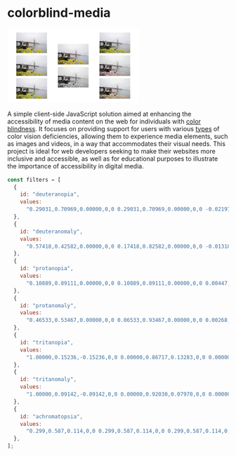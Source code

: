 # colorblind-media

<img src="./demo.png" width="300" />

A simple client-side JavaScript solution aimed at enhancing the accessibility of media content on the web for individuals with [color blindness](https://www.colourblindawareness.org/colour-blindness/). It focuses on providing support for users with various [types](https://www.colourblindawareness.org/colour-blindness/types-of-colour-blindness/) of color vision deficiencies, allowing them to experience media elements, such as images and videos, in a way that accommodates their visual needs. This project is ideal for web developers seeking to make their websites more inclusive and accessible, as well as for educational purposes to illustrate the importance of accessibility in digital media.

```js
const filters = [
  {
    id: "deuteranopia",
    values:
      "0.29031,0.70969,0.00000,0,0 0.29031,0.70969,0.00000,0,0 -0.02197,0.02197,1.00000,0,0 0,0,0,1,0",
  },
  {
    id: "deuteranomaly",
    values:
      "0.57418,0.42582,0.00000,0,0 0.17418,0.82582,0.00000,0,0 -0.01318,0.01318,1.00000,0,0 0,0,0,1,0",
  },
  {
    id: "protanopia",
    values:
      "0.10889,0.89111,0.00000,0,0 0.10889,0.89111,0.00000,0,0 0.00447,-0.00447,1.00000,0,0 0,0,0,1,0",
  },
  {
    id: "protanomaly",
    values:
      "0.46533,0.53467,0.00000,0,0 0.06533,0.93467,0.00000,0,0 0.00268,-0.00268,1.00000,0,0 0,0,0,1,0",
  },
  {
    id: "tritanopia",
    values:
      "1.00000,0.15236,-0.15236,0,0 0.00000,0.86717,0.13283,0,0 0.00000,0.86717,0.13283,0,0 0,0,0,1,0",
  },
  {
    id: "tritanomaly",
    values:
      "1.00000,0.09142,-0.09142,0,0 0.00000,0.92030,0.07970,0,0 0.00000,0.52030,0.47970,0,0 0,0,0,1,0",
  },
  {
    id: "achromatopsia",
    values:
      "0.299,0.587,0.114,0,0 0.299,0.587,0.114,0,0 0.299,0.587,0.114,0,0 0,0,0,1,0",
  },
];
```
